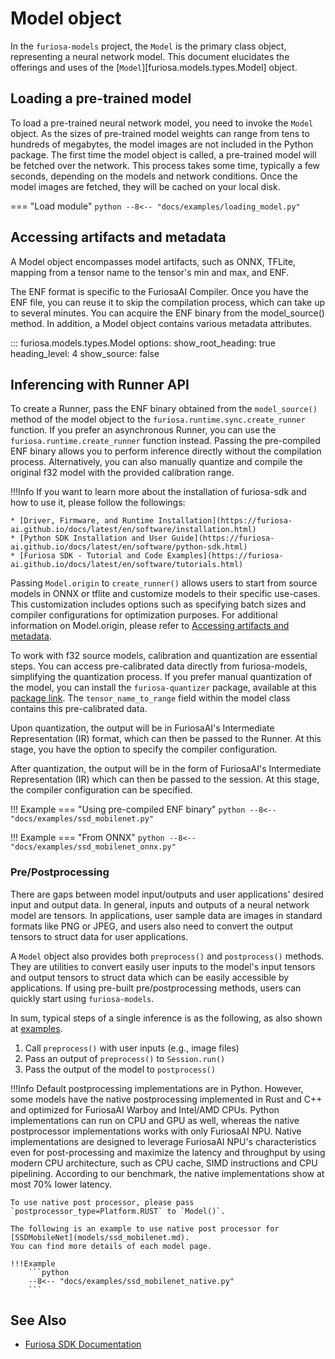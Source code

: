 # Model object

In the `furiosa-models` project, the `Model` is the primary class object, representing a neural network model. This document elucidates the offerings and uses of the [`Model`][furiosa.models.types.Model] object.


## Loading a pre-trained model

To load a pre-trained neural network model, you need to invoke the `Model` object.
As the sizes of pre-trained model weights can range from tens to hundreds of megabytes,
the model images are not included in the Python package. The first time the model object is called,
a pre-trained model will be fetched over the network. This process takes some time,
typically a few seconds, depending on the models and network conditions.
Once the model images are fetched, they will be cached on your local disk.

=== "Load module"
    ```python
    --8<-- "docs/examples/loading_model.py"
    ```

<a name="accessing_artifacts_and_metadata"></a>

## Accessing artifacts and metadata

A Model object encompasses model artifacts, such as ONNX, TFLite, mapping from a tensor name to the tensor's min and max, and ENF.

The ENF format is specific to the FuriosaAI Compiler.
Once you have the ENF file, you can reuse it to skip the compilation process, which can take up to several minutes.
You can acquire the ENF binary from the model_source() method.
In addition, a Model object contains various metadata attributes.

::: furiosa.models.types.Model
    options:
        show_root_heading: true
        heading_level: 4
        show_source: false


## Inferencing with Runner API

To create a Runner, pass the ENF binary obtained from the `model_source()` method of the model object to the `furiosa.runtime.sync.create_runner` function. If you prefer an asynchronous Runner, you can use the `furiosa.runtime.create_runner` function instead. Passing the pre-compiled ENF binary allows you to perform inference directly without the compilation process. Alternatively, you can also manually quantize and compile the original f32 model with the provided calibration range.


!!!Info
    If you want to learn more about the installation of furiosa-sdk and how to use it, please follow the followings:

    * [Driver, Firmware, and Runtime Installation](https://furiosa-ai.github.io/docs/latest/en/software/installation.html)
    * [Python SDK Installation and User Guide](https://furiosa-ai.github.io/docs/latest/en/software/python-sdk.html)
    * [Furiosa SDK - Tutorial and Code Examples](https://furiosa-ai.github.io/docs/latest/en/software/tutorials.html)

Passing `Model.origin` to `create_runner()` allows users to start from source models in ONNX or tflite and customize models to their specific use-cases. This customization includes options such as specifying batch sizes and compiler configurations for optimization purposes. For additional information on Model.origin, please refer to [Accessing artifacts and metadata](#accessing_artifacts_and_metadata).

To work with f32 source models, calibration and quantization are essential steps.
You can access pre-calibrated data directly from furiosa-models, simplifying the quantization process.
If you prefer manual quantization of the model, you can install the `furiosa-quantizer` package, available at this [package link](https://furiosa-ai.github.io/docs/latest/en/software/python-sdk.html#quantizer).
The `tensor_name_to_range` field within the model class contains this pre-calibrated data.

Upon quantization, the output will be in FuriosaAI's Intermediate Representation (IR) format, which can then be passed to the Runner. At this stage, you have the option to specify the compiler configuration.

After quantization, the output will be in the form of FuriosaAI's Intermediate Representation (IR) which
can then be passed to the session. At this stage, the compiler configuration can be specified.


<a name="Examples"></a>
!!! Example
    === "Using pre-compiled ENF binary"
        ```python
        --8<-- "docs/examples/ssd_mobilenet.py"
        ```


!!! Example
    === "From ONNX"
        ```python
        --8<-- "docs/examples/ssd_mobilenet_onnx.py"
        ```


### Pre/Postprocessing

There are gaps between model input/outputs and user applications' desired input and output data.
In general, inputs and outputs of a neural network model are tensors. In applications,
user sample data are images in standard formats like PNG or JPEG, and
users also need to convert the output tensors to struct data for user applications.

A `Model` object also provides both `preprocess()` and `postprocess()` methods.
They are utilities to convert easily user inputs to the model's input tensors and output tensors
to struct data which can be easily accessible by applications.
If using pre-built pre/postprocessing methods, users can quickly start using `furiosa-models`.

In sum, typical steps of a single inference is as the following, as also shown at [examples](#Examples).

1. Call `preprocess()` with user inputs (e.g., image files)
2. Pass an output of `preprocess()` to `Session.run()`
3. Pass the output of the model to `postprocess()`


!!!Info
    Default postprocessing implementations are in Python.
    However, some models have the native postprocessing implemented in Rust and C++ and
    optimized for FuriosaAI Warboy and Intel/AMD CPUs.
    Python implementations can run on CPU and GPU as well, whereas
    the native postprocessor implementations works with only FuriosaAI NPU.
    Native implementations are designed to leverage FuriosaAI NPU's characteristics even for post-processing
    and maximize the latency and throughput by using modern CPU architecture,
    such as CPU cache, SIMD instructions and CPU pipelining.
    According to our benchmark, the native implementations show at most 70% lower latency.

    To use native post processor, please pass `postprocessor_type=Platform.RUST` to `Model()`.

    The following is an example to use native post processor for [SSDMobileNet](models/ssd_mobilenet.md).
    You can find more details of each model page.

    !!!Example
        ```python
        --8<-- "docs/examples/ssd_mobilenet_native.py"
        ```

## See Also

* [Furiosa SDK Documentation](https://furiosa-ai.github.io/docs/latest/en/)
